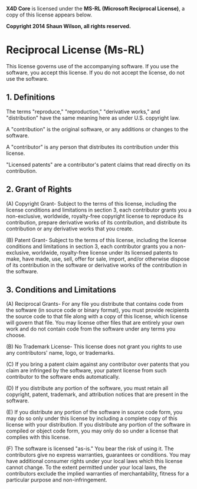  **X4D Core** is licensed under the **MS-RL (Microsoft Reciprocal License)**, a copy of this license appears below.

**Copyright 2014 Shaun Wilson, all rights reserved.**

# Reciprocal License (Ms-RL)

This license governs use of the accompanying software. 
If you use the software, you accept this license. 
If you do not accept the license, do not use the software.

## 1. Definitions

The terms "reproduce," "reproduction," "derivative works," and "distribution" have the same meaning here as under U.S. copyright law.

A "contribution" is the original software, or any additions or changes to the software.

A "contributor" is any person that distributes its contribution under this license.

"Licensed patents" are a contributor's patent claims that read directly on its contribution.

## 2. Grant of Rights

(A) Copyright Grant- Subject to the terms of this license, including the license conditions and limitations in section 3, each contributor grants you a non-exclusive, worldwide, royalty-free copyright license to reproduce its contribution, prepare derivative works of its contribution, and distribute its contribution or any derivative works that you create.

(B) Patent Grant- Subject to the terms of this license, including the license conditions and limitations in section 3, each contributor grants you a non-exclusive, worldwide, royalty-free license under its licensed patents to make, have made, use, sell, offer for sale, import, and/or otherwise dispose of its contribution in the software or derivative works of the contribution in the software.

## 3. Conditions and Limitations

(A) Reciprocal Grants- For any file you distribute that contains code from the software (in source code or binary format), you must provide recipients the source code to that file along with a copy of this license, which license will govern that file. You may license other files that are entirely your own work and do not contain code from the software under any terms you choose.

(B) No Trademark License- This license does not grant you rights to use any contributors' name, logo, or trademarks.

(C) If you bring a patent claim against any contributor over patents that you claim are infringed by the software, your patent license from such contributor to the software ends automatically.

(D) If you distribute any portion of the software, you must retain all copyright, patent, trademark, and attribution notices that are present in the software.

(E) If you distribute any portion of the software in source code form, you may do so only under this license by including a complete copy of this license with your distribution. If you distribute any portion of the software in compiled or object code form, you may only do so under a license that complies with this license.

(F) The software is licensed "as-is." You bear the risk of using it. The contributors give no express warranties, guarantees or conditions. You may have additional consumer rights under your local laws which this license cannot change. To the extent permitted under your local laws, the contributors exclude the implied warranties of merchantability, fitness for a particular purpose and non-infringement.


